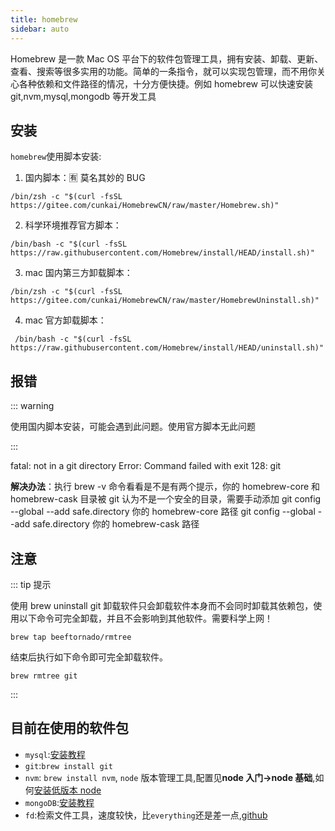 ```yaml
---
title: homebrew
sidebar: auto
---
```


Homebrew 是一款 Mac OS 平台下的软件包管理工具，拥有安装、卸载、更新、查看、搜索等很多实用的功能。简单的一条指令，就可以实现包管理，而不用你关心各种依赖和文件路径的情况，十分方便快捷。例如 homebrew 可以快速安装 git,nvm,mysql,mongodb 等开发工具

## 安装

`homebrew`使用脚本安装:

1. 国内脚本：🈶️ 莫名其妙的 BUG

```shell
/bin/zsh -c "$(curl -fsSL https://gitee.com/cunkai/HomebrewCN/raw/master/Homebrew.sh)"
```

2. 科学环境推荐官方脚本：

```shell
/bin/bash -c "$(curl -fsSL https://raw.githubusercontent.com/Homebrew/install/HEAD/install.sh)"
```

3. mac 国内第三方卸载脚本：

```shell
/bin/zsh -c "$(curl -fsSL https://gitee.com/cunkai/HomebrewCN/raw/master/HomebrewUninstall.sh)"
```

4. mac 官方卸载脚本：

```shell
 /bin/bash -c "$(curl -fsSL https://raw.githubusercontent.com/Homebrew/install/HEAD/uninstall.sh)"
```

## 报错

::: warning

使用国内脚本安装，可能会遇到此问题。使用官方脚本无此问题

:::

fatal: not in a git directory Error: Command failed with exit 128: git

**解决办法**：执行 brew -v 命令看看是不是有两个提示，你的 homebrew-core 和 homebrew-cask 目录被 git 认为不是一个安全的目录，需要手动添加
git config --global --add safe.directory 你的 homebrew-core 路径
git config --global --add safe.directory 你的 homebrew-cask 路径

## 注意

::: tip 提示

使用 brew uninstall git 卸载软件只会卸载软件本身而不会同时卸载其依赖包，使用以下命令可完全卸载，并且不会影响到其他软件。需要科学上网！

`brew tap beeftornado/rmtree`

结束后执行如下命令即可完全卸载软件。

`brew rmtree git`

:::

## 目前在使用的软件包

- `mysql`:[安装教程](https://blog.csdn.net/x123089/article/details/79729563)
- `git`:`brew install git`
- `nvm`: `brew install nvm`, `node` 版本管理工具,配置见**node 入门->node 基础**,如何[安装低版本 node](https://blog.csdn.net/longgege001/article/details/114067242)
- `mongoDB`:[安装教程](https://www.jianshu.com/p/8db0b29a931d)
- `fd`:检索文件工具，速度较快，比`everything`还是差一点,[github](https://github.com/sharkdp/fd)
